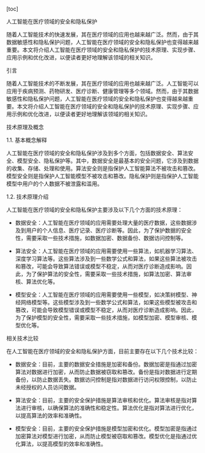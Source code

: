 
[toc]                    
                
                
人工智能在医疗领域的安全和隐私保护

随着人工智能技术的快速发展，其在医疗领域的应用也越来越广泛。然而，由于其数据敏感性和隐私保护问题，人工智能在医疗领域的安全和隐私保护也变得越来越重要。本文将介绍人工智能在医疗领域的安全和隐私保护的技术原理、实现步骤、应用示例和优化改进，以便读者更好地理解该领域的相关知识。

引言

随着人工智能技术的不断发展，其在医疗领域的应用也越来越广泛。人工智能可以应用于疾病预测、药物研发、医疗诊断、健康管理等多个领域。然而，由于其数据敏感性和隐私保护问题，人工智能在医疗领域的安全和隐私保护也变得越来越重要。本文将介绍人工智能在医疗领域的安全和隐私保护的技术原理、实现步骤、应用示例和优化改进，以便读者更好地理解该领域的相关知识。

技术原理及概念

1.1. 基本概念解释

人工智能在医疗领域的安全和隐私保护涉及到多个方面，包括数据安全、算法安全、模型安全、隐私保护等。其中，数据安全是最基本的安全问题，它涉及到数据的收集、存储、处理和使用。算法安全则是指保护人工智能算法不被攻击和篡改。模型安全则是指保护人工智能模型不被攻击和篡改。隐私保护则是指保护人工智能模型中用户的个人数据不被泄露和滥用。

1.2. 技术原理介绍

人工智能在医疗领域的安全和隐私保护主要涉及以下几个方面的技术原理：

- 数据安全：人工智能在医疗领域的应用需要处理大量的医疗数据，这些数据涉及到用户的个人信息、医疗记录、医疗诊断等。因此，为了保护数据的安全性，需要采取一些技术措施，如数据加密、数据备份、数据访问控制等。

- 算法安全：人工智能在医疗领域的应用需要使用一些算法，如机器学习算法、深度学习算法等。这些算法涉及到一些数学公式和算法，如果这些算法被攻击和篡改，可能会导致算法错误或模型不稳定，从而对医疗诊断造成影响。因此，为了保护算法的安全性，需要采取一些技术措施，如算法加密、算法审核、算法优化等。

- 模型安全：人工智能在医疗领域的应用需要使用一些模型，如决策树模型、神经网络模型等。这些模型涉及到一些数学公式和算法，如果这些模型被攻击和篡改，可能会导致模型错误或模型不稳定，从而对医疗诊断造成影响。因此，为了保护模型的安全性，需要采取一些技术措施，如模型加密、模型审核、模型优化等。

相关技术比较

在人工智能在医疗领域的安全和隐私保护方面，目前主要存在以下几个技术比较：

- 数据安全：目前，主要的数据安全措施是加密和备份。数据加密是指通过加密算法对数据进行加密，从而防止数据被窃取和篡改。备份是指对数据进行定期备份，以防止数据丢失。数据访问控制是指对数据进行访问权限控制，以防止未经授权的人员访问数据。

- 算法安全：目前，主要的安全保护措施是算法审核和优化。算法审核是指对算法进行审核，以确保算法的准确性和稳定性。算法优化是指对算法进行优化，以提高算法的效率和准确性。

- 模型安全：目前，主要的安全保护措施是模型加密和优化。模型加密是指通过加密算法对模型进行加密，从而防止模型被窃取和篡改。模型优化是指通过优化算法，以提高模型的效率和准确性。

